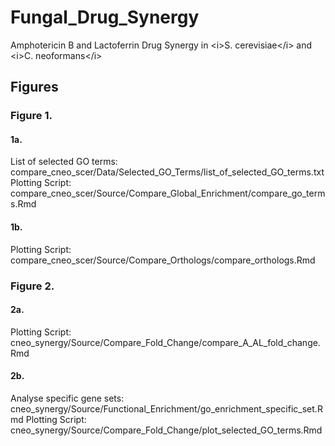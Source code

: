 # Fungal_Drug_Synergy
Amphotericin B and Lactoferrin Drug Synergy in &lt;i>S. cerevisiae&lt;/i> and &lt;i>C. neoformans&lt;/i>


## Figures 

### Figure 1.

#### 1a. 
List of selected GO terms: compare_cneo_scer/Data/Selected_GO_Terms/list_of_selected_GO_terms.txt
Plotting Script: compare_cneo_scer/Source/Compare_Global_Enrichment/compare_go_terms.Rmd

#### 1b. 
Plotting Script: compare_cneo_scer/Source/Compare_Orthologs/compare_orthologs.Rmd


### Figure 2.

#### 2a.

Plotting Script: cneo_synergy/Source/Compare_Fold_Change/compare_A_AL_fold_change.Rmd

#### 2b.

Analyse specific gene sets: cneo_synergy/Source/Functional_Enrichment/go_enrichment_specific_set.Rmd
Plotting Script: cneo_synergy/Source/Compare_Fold_Change/plot_selected_GO_terms.Rmd





